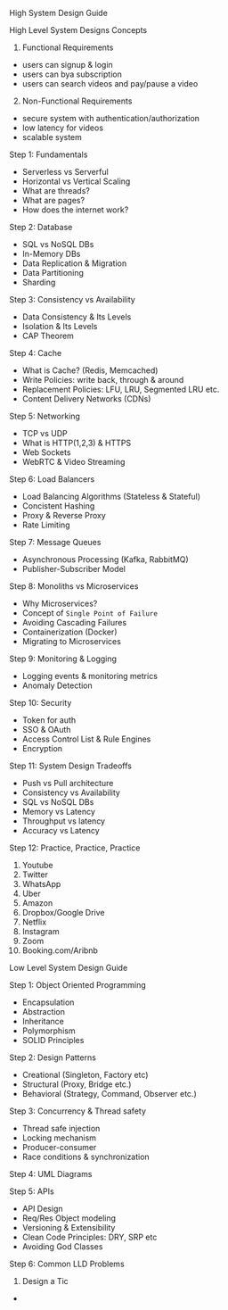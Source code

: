 High System Design Guide

High Level System Designs Concepts

1. Functional Requirements
- users can signup & login
- users can bya subscription
- users can search videos and pay/pause a video


2. Non-Functional Requirements
- secure system with authentication/authorization
- low latency for videos
- scalable system


Step 1: Fundamentals
- Serverless vs Serverful
- Horizontal vs Vertical Scaling
- What are threads?
- What are pages?
- How does the internet work?


Step 2: Database
- SQL vs NoSQL DBs
- In-Memory DBs
- Data Replication & Migration
- Data Partitioning
- Sharding

Step 3: Consistency vs Availability
- Data Consistency & Its Levels
- Isolation & Its Levels
- CAP Theorem


Step 4: Cache
- What is Cache? (Redis, Memcached)
- Write Policies: write back, through & around
- Replacement Policies: LFU, LRU, Segmented LRU etc.
- Content Delivery Networks (CDNs)


Step 5: Networking
- TCP vs UDP
- What is HTTP(1,2,3) & HTTPS
- Web Sockets
- WebRTC & Video Streaming


Step 6: Load Balancers
- Load Balancing Algorithms (Stateless & Stateful)
- Concistent Hashing
- Proxy & Reverse Proxy
- Rate Limiting


Step 7: Message Queues
- Asynchronous Processing (Kafka, RabbitMQ)
- Publisher-Subscriber Model


Step 8: Monoliths vs Microservices
- Why Microservices?
- Concept of `Single Point of Failure`
- Avoiding Cascading Failures
- Containerization (Docker)
- Migrating to Microservices


Step 9: Monitoring & Logging
- Logging events & monitoring metrics
- Anomaly Detection

Step 10: Security
- Token for auth
- SSO & OAuth
- Access Control List & Rule Engines
- Encryption


Step 11: System Design Tradeoffs
- Push vs Pull architecture
- Consistency vs Availability
- SQL vs NoSQL DBs
- Memory vs Latency
- Throughput vs latency
- Accuracy vs Latency


Step 12: Practice, Practice, Practice
1. Youtube
2. Twitter
3. WhatsApp
4. Uber
5. Amazon
6. Dropbox/Google Drive
7. Netflix
8. Instagram
9. Zoom
10. Booking.com/Aribnb


Low Level System Design Guide

Step 1: Object Oriented Programming
- Encapsulation
- Abstraction
- Inheritance
- Polymorphism
- SOLID Principles


Step 2: Design Patterns
- Creational (Singleton, Factory etc)
- Structural (Proxy, Bridge etc.)
- Behavioral (Strategy, Command, Observer etc.)


Step 3: Concurrency & Thread safety
- Thread safe injection
- Locking mechanism
- Producer-consumer
- Race conditions & synchronization


Step 4: UML Diagrams

Step 5: APIs
- API Design
- Req/Res Object modeling
- Versioning & Extensibility
- Clean Code Principles: DRY, SRP etc
- Avoiding God Classes


Step 6: Common LLD Problems
1. Design a Tic
- 
